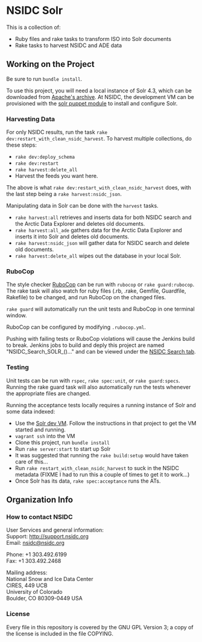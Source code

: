 # NSIDC Solr

This is a collection of:

* Ruby files and rake tasks to transform ISO into Solr documents
* Rake tasks to harvest NSIDC and ADE data

## Working on the Project

Be sure to run `bundle install`.

To use this project, you will need a local instance of Solr 4.3, which can be
downloaded from
[Apache's archive](https://archive.apache.org/dist/lucene/solr/4.3.0/). At
NSIDC, the development VM can be provisioned with the
[solr puppet module](https://bitbucket.org/nsidc/puppet-solr/) to install and
configure Solr.

### Harvesting Data

For only NSIDC results, run the task `rake
dev:restart_with_clean_nsidc_harvest`. To harvest multiple collections, do these
steps:

* `rake dev:deploy_schema`
* `rake dev:restart`
* `rake harvest:delete_all`
* Harvest the feeds you want here.

The above is what `rake dev:restart_with_clean_nsidc_harvest` does, with the
last step being a `rake harvest:nsidc_json`.

Manipulating data in Solr can be done with the `harvest` tasks.

* `rake harvest:all` retrieves and inserts data for both NSIDC search and the
  Arctic Data Explorer and deletes old documents.
* `rake harvest:all_ade` gathers data for the Arctic Data Explorer and inserts
  it into Solr and deletes old documents.
* `rake harvest:nsidc_json` will gather data for NSIDC search and delete old
  documents.
* `rake harvest:delete_all` wipes out the database in your local Solr.

### RuboCop

The style checker [RuboCop](https://github.com/bbatsov/rubocop) can be run with
`rubocop` or `rake guard:rubocop`. The rake task will also watch for ruby files
(.rb, .rake, Gemfile, Guardfile, Rakefile) to be changed, and run RuboCop on the
changed files.

`rake guard` will automatically run the unit tests and RuboCop in one terminal
window.

RuboCop can be configured by modifying `.rubocop.yml`.

Pushing with failing tests or RuboCop violations will cause the Jenkins build to
break. Jenkins jobs to build and deply this project are named
"NSIDC_Search_SOLR_()…" and can be viewed under the
[NSIDC Search tab](https://scm.nsidc.org/jenkins/view/NSIDC%20Search/).

### Testing

Unit tests can be run with `rspec`, `rake spec:unit`, or `rake guard:specs`.
Running the rake guard task will also automatically run the tests whenever the
appropriate files are changed.

Running the acceptance tests locally requires a running instance of Solr and
some data indexed:

* Use the [Solr dev VM](https://bitbucket.org/nsidc/dev-vm-search). Follow the
  instructions in that project to get the VM started and running.
* `vagrant ssh` into the VM
* Clone this project, run `bundle install`
* Run `rake server:start` to start up Solr
* It was suggested that running the `rake build:setup` would have taken care of
  this...
* Run `rake restart_with_clean_nsidc_harvest` to suck in the NSIDC metadata
  (FIXME I had to run this a couple of times to get it to work...)
* Once Solr has its data, `rake spec:acceptance` runs the ATs.

## Organization Info

### How to contact NSIDC

User Services and general information:  
Support: http://support.nsidc.org  
Email: nsidc@nsidc.org  

Phone: +1 303.492.6199  
Fax: +1 303.492.2468  

Mailing address:  
National Snow and Ice Data Center  
CIRES, 449 UCB  
University of Colorado  
Boulder, CO 80309-0449 USA  

### License

Every file in this repository is covered by the GNU GPL Version 3; a copy of the
license is included in the file COPYING.
